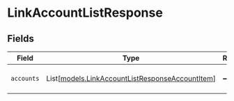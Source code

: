 # LinkAccountListResponse


## Fields

| Field                                                                                              | Type                                                                                               | Required                                                                                           | Description                                                                                        |
| -------------------------------------------------------------------------------------------------- | -------------------------------------------------------------------------------------------------- | -------------------------------------------------------------------------------------------------- | -------------------------------------------------------------------------------------------------- |
| `accounts`                                                                                         | List[[models.LinkAccountListResponseAccountItem](../models/linkaccountlistresponseaccountitem.md)] | :heavy_minus_sign:                                                                                 | List of available accounts                                                                         |